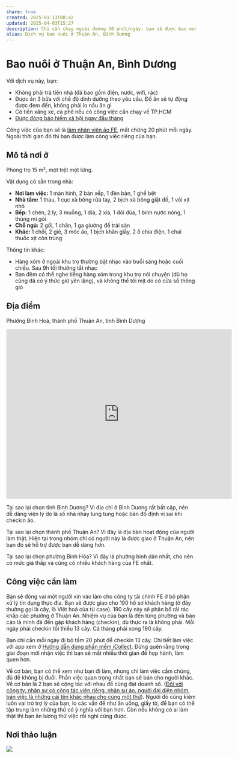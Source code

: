 ```yaml
---
share: true
created: 2025-01-13T08:42
updated: 2025-04-03T15:27
description: Chỉ cần chạy ngoài đường 30 phút/ngày, bạn sẽ được bao nuôi nhà cửa, thức ăn miễn phí. Thời gian còn lại là của bạn
alias: Dịch vụ bao nuôi ở Thuận An, Bình Dương
---
```

# Bao nuôi ở Thuận An, Bình Dương
Với dịch vụ này, bạn:
- Không phải trả tiền nhà (đã bao gồm điện, nước, wifi, rác)
- Được ăn 3 bữa với chế độ dinh dưỡng theo yêu cầu. Đồ ăn sẽ tự động được đem đến, không phải lo nấu ăn gì
- Có tiền xăng xe, cà phê nếu có công việc cần chạy về TP.HCM
- [Được đóng bảo hiểm xã hội ngay đầu tháng](../../Ch%C3%ADnh%20s%C3%A1ch%20c%C3%B4ng%20ty/T%E1%BB%95%20ch%E1%BB%A9c%20t%C3%ADn%20d%E1%BB%A5ng/Thu%20h%E1%BB%93i%20n%E1%BB%A3/FE%20Credit/%C4%90%C3%B3ng%20BHXH%20ngay%20%C4%91%E1%BA%A7u%20th%C3%A1ng.md)

 Công việc của bạn sẽ là [làm nhân viên ảo FE](../../%C3%9D%20t%C6%B0%E1%BB%9Fng%20ki%E1%BA%BFm%20ti%E1%BB%81n/3%20%C3%9D%20t%C6%B0%E1%BB%9Fng/C%C3%B4ng%20vi%E1%BB%87c%20th%E1%BB%9Di%20v%E1%BB%A5,%20c%E1%BB%99ng%20t%C3%A1c%20vi%C3%AAn/Cho%20nh%C3%A2n%20vi%C3%AAn,%20%C4%91%E1%BA%A1i%20l%C3%BD/L%C3%A0m%20nh%C3%A2n%20s%E1%BB%B1%20%E1%BA%A3o/FE.md), mất chừng 20 phút mỗi ngày. Ngoài thời gian đó thì bạn được làm công việc riêng của bạn. 

## Mô tả nơi ở
Phòng trọ 15 m², một trệt một lửng. 

Vật dụng có sẵn trong nhà:
- **Nơi làm việc:** 1 màn hình, 2 bàn xếp, 1 đèn bàn, 1 ghế bệt
- **Nhà tắm:** 1 thau, 1 cục xà bông rửa tay, 2 bịch xà bông giặt đồ, 1 vòi xịt nhỏ
- **Bếp:** 1 chén, 2 ly, 3 muỗng, 1 dĩa, 2 xỉa, 1 đôi đũa, 1 bình nước nóng, 1 thùng mì gói
- **Chỗ ngủ:** 2 gối, 1 chăn, 1 ga giường để trải sàn
- **Khác:** 1 chổi, 2 giẻ, 3 móc áo, 1 bịch khăn giấy, 2 ổ chia điện, 1 chai thuốc xịt côn trùng

Thông tin khác:
- Hàng xóm ở ngoài khu trọ thường bật nhạc vào buổi sáng hoặc cuối chiều. Sau 9h tối thường tắt nhạc
- Ban đêm có thể nghe tiếng hàng xóm trong khu trọ nói chuyện (dù họ cũng đã có ý thức giữ yên lặng), và không thể tối mịt do có cửa sổ thông gió

## Địa điểm 
Phường Bình Hoà, thành phố Thuận An, tỉnh Bình Dương 
<iframe src="https://www.google.com/maps/embed?pb=!1m17!1m12!1m3!1d3917.6018252638964!2d106.72816807504387!3d10.917834989239648!2m3!1f0!2f0!3f0!3m2!1i1024!2i768!4f13.1!3m2!1m1!2zMTDCsDU1JzA0LjIiTiAxMDbCsDQzJzUwLjciRQ!5e0!3m2!1sen!2s!4v1737599943982!5m2!1sen!2s" width="600" height="450" style="border:0;" allowfullscreen="" loading="lazy" referrerpolicy="no-referrer-when-downgrade"></iframe>

Tại sao lại chọn tỉnh Bình Dương? Vì địa chỉ ở Bình Dương rất bất cập, nên dễ dàng viện lý do là số nhà nhảy lung tung hoặc bản đồ định vị sai khi checkin ảo.

Tại sao lại chọn thành phố Thuận An? Vì đây là địa bàn hoạt động của người làm thật. Hiện tại trong nhóm chỉ có người này là được giao ở Thuận An, nên bạn đó sẽ hỗ trợ được bạn dễ dàng hơn. 

Tại sao lại chọn phường Bình Hòa? Vì đây là phường bình dân nhất, cho nên có mức giá thấp và cũng có nhiều khách hàng của FE nhất.

## Công việc cần làm
Bạn sẽ đóng vai một người xin vào làm cho công ty tài chính FE ở bộ phận xử lý tín dụng thực địa. Bạn sẽ được giao cho 190 hồ sơ khách hàng (ở đây thường gọi là cây, là Việt hoá của từ case). 190 cây này sẽ phân bố rải rác khắp các phường ở Thuận An. Nhiệm vụ của bạn là đến từng phường và báo cáo là mình đã đến gặp khách hàng (checkin), dù thực ra là không phải. Mỗi ngày phải checkin tối thiểu 13 cây. Cả tháng phải xong 190 cây. 

Bạn chỉ cần mỗi ngày đi bộ tầm 20 phút để checkin 13 cây. Chi tiết làm việc với app xem ở [Hướng dẫn dùng phần mềm iCollect](../../../%F0%9F%93%90D%E1%BB%B1%20%C3%A1n/Ch%E1%BA%A1y%20ch%E1%BB%89%20ti%C3%AAu/L%C3%A0m%20nh%C3%A2n%20s%E1%BB%B1%20%E1%BA%A3o/T%C3%A0i%20li%E1%BB%87u%20cho%20t%E1%BB%ABng%20c%C3%B4ng%20ty/H%C6%B0%E1%BB%9Bng%20d%E1%BA%ABn%20d%C3%B9ng%20ph%E1%BA%A7n%20m%E1%BB%81m%20iCollect.md). Đừng quên rằng trong giai đoạn mới nhận việc thì bạn sẽ mất nhiều thời gian để họp hành, làm quen hơn. 

Về cơ bản, bạn có thể xem như bạn đi làm, nhưng chỉ làm việc cầm chừng, đủ để không bị đuổi. Phần việc quan trọng nhất bạn sẽ bán cho người khác. Về cơ bản là 2 bạn sẽ cộng tác với nhau để cùng đạt doanh số. ([Đối với công ty, nhân sự có cộng tác viên riêng, nhân sự ảo, người đại diện nhóm, bán việc là những cái tên khác nhau cho cùng một thứ](../../../%E2%9A%A1Hi%E1%BB%83u%20bi%E1%BA%BFt%20s%C3%A2u/M%C3%B4%20h%C3%ACnh%20nh%C3%A2n%20s%E1%BB%B1/%C4%90%E1%BB%91i%20v%E1%BB%9Bi%20c%C3%B4ng%20ty,%20nh%C3%A2n%20s%E1%BB%B1%20c%C3%B3%20c%E1%BB%99ng%20t%C3%A1c%20vi%C3%AAn%20ri%C3%AAng,%20nh%C3%A2n%20s%E1%BB%B1%20%E1%BA%A3o,%20ng%C6%B0%E1%BB%9Di%20%C4%91%E1%BA%A1i%20di%E1%BB%87n%20nh%C3%B3m,%20b%C3%A1n%20vi%E1%BB%87c%20l%C3%A0%20nh%E1%BB%AFng%20c%C3%A1i%20t%C3%AAn%20kh%C3%A1c%20nhau%20cho%20c%C3%B9ng%20m%E1%BB%99t%20th%E1%BB%A9.md)). Người đó cũng kiêm luôn vai trò trợ lý của bạn, lo các vấn đề như ăn uống, giấy tờ, để bạn có thể tập trung làm những thứ có ý nghĩa với bạn hơn. Còn nếu không có ai làm thật thì bạn ăn lương thử việc rồi nghỉ cũng được.

## Nơi thảo luận
![](https://i.imgur.com/b4puyRN.png)